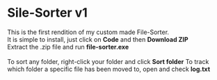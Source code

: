 # Sile-Sorter v1
This is the first rendition of my custom made File-Sorter.<br> 
It is simple to install, just click on <b>Code</b> and then <b>Download ZIP</b><br> 
Extract the .zip file and run <b>file-sorter.exe</b>
<br><br>
To sort any folder, right-click your folder and click <b>Sort folder</b>
To track which folder a specific file has been moved to, open and check <b>log.txt</b>
